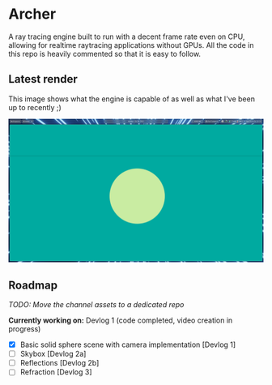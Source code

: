# Archer
A ray tracing engine built to run with a decent frame rate even on CPU, allowing for realtime raytracing applications without GPUs.
All the code in this repo is heavily commented so that it is easy to follow.

## Latest render
This image shows what the engine is capable of as well as what I've been up to recently ;)

![Latest render](render.png)

## Roadmap
*TODO: Move the channel assets to a dedicated repo*

__Currently working on:__ Devlog 1 (code completed, video creation in progress)

- [x] Basic solid sphere scene with camera implementation [Devlog 1]
- [ ] Skybox [Devlog 2a]
- [ ] Reflections [Devlog 2b]
- [ ] Refraction [Devlog 3]
